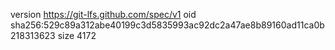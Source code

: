 version https://git-lfs.github.com/spec/v1
oid sha256:529c89a312abe40199c3d5835993ac92dc2a47ae8b89160ad11ca0b218313623
size 4172
